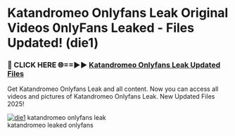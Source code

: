 # Katandromeo Onlyfans Leak Original Videos 0nlyFans Leaked - Files Updated! (die1)

<h3>🔴 CLICK HERE 🌐==►► <a href="https://hetstrat.blog/NMqPAm" rel="nofollow">Katandromeo Onlyfans Leak Updated Files</a></h3>

Get Katandromeo Onlyfans Leak and all content. Now you can access all videos and pictures of Katandromeo Onlyfans Leak. New Updated Files 2025!

[![die1](https://i.imgur.com/K7sEzmb.gif)](https://hetstrat.blog/NMqPAm)
katandromeo onlyfans leak<br>
katandromeo leaked onlyfans